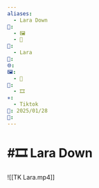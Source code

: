 ```yaml
---
aliases:
  - Lara Down
📁:
  - 🖼️
  - 🎨
👤:
  - Lara
💱: 
🌐: 
🖼️:
  - 🎨
🎨:
  - 🎞️
✳️:
  - Tiktok
📅: 2025/01/28
🔀:
---
```

# #🎞️ Lara Down

![[TK Lara.mp4]]